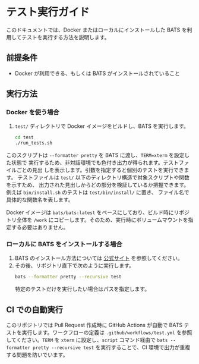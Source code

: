 # テスト実行ガイド

このドキュメントでは、Docker またはローカルにインストールした BATS を利用してテストを実行する方法を説明します。

## 前提条件
- Docker が利用できる、もしくは BATS がインストールされていること

## 実行方法
### Docker を使う場合
1. `test/` ディレクトリで Docker イメージをビルドし、BATS を実行します。
   ```sh
   cd test
   ./run_tests.sh
   ```
このスクリプトは `--formatter pretty` を BATS に渡し、`TERM=xterm` を設定した状態で
実行するため、非対話環境でも色付き出力が得られます。テストファイルごとの見出
しを表示します。引数を指定すると個別のテストを実行できます。
テストファイルは `test/` 以下のディレクトリ構造で対象スクリプトや関数を示すため、
出力された見出しからどの部分を検証しているか把握できます。
例えば `bin/install.sh` のテストは `test/bin/install/` に置き、
ファイル名で具体的な関数名を表します。

Docker イメージは `bats/bats:latest` をベースにしており、ビルド時にリポジトリ全体を `/work` にコピーします。そのため、実行時にボリュームマウントを指定する必要はありません。

### ローカルに BATS をインストールする場合
1. BATS のインストール方法については [公式サイト](https://github.com/bats-core/bats-core) を参照してください。
2. その後、リポジトリ直下で次のように実行します。
   ```sh
   bats --formatter pretty --recursive test
   ```
   特定のテストだけを実行したい場合はパスを指定します。

## CI での自動実行

このリポジトリでは Pull Request 作成時に GitHub Actions が自動で BATS テストを実行します。ワークフローの定義は `.github/workflows/test.yml` を参照してください。`TERM` を `xterm` に設定し、`script` コマンド経由で `bats --formatter pretty --recursive test` を実行することで、CI 環境で出力が重複する問題を防いでいます。
